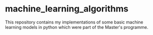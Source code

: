 # machine_learning_algorithms

This repository contains my implementations of some basic machine learning models in python which were part of the Master's programme.


